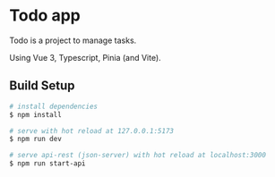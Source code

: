 # Todo app

Todo is a project to manage tasks.

Using Vue 3, Typescript, Pinia (and Vite).

## Build Setup

```bash
# install dependencies
$ npm install

# serve with hot reload at 127.0.0.1:5173
$ npm run dev

# serve api-rest (json-server) with hot reload at localhost:3000
$ npm run start-api

```
